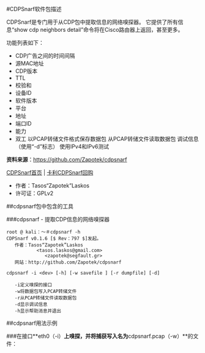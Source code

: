 #CDPSnarf软件包描述

CDPSnarf是专门用于从CDP包中提取信息的网络嗅探器。
它提供了所有信息“show cdp neighbors detail”命令将在Cisco路由器上返回，甚至更多。

功能列表如下：

- CDP广告之间的时间间隔
- 源MAC地址
- CDP版本
- TTL
- 校验和
- 设备ID
- 软件版本
- 平台
- 地址
- 端口ID
- 能力
- 双工
以PCAP转储文件格式保存数据包
从PCAP转储文件读取数据包
调试信息（使用“-d”标志）
使用IPv4和IPv6测试

**资料来源**：https://github.com/Zapotek/cdpsnarf 

[CDPSnarf首页](https://github.com/Zapotek/cdpsnarf) | [卡利CDPSnarf回购](http://git.kali.org/gitweb/?p=packages/cdpsnarf.git;a=summary)

- 作者：Tasos“Zapotek”Laskos
- 许可证：GPLv2

##cdpsnarf包中包含的工具

###cdpsnarf - 提取CDP信息的网络嗅探器

```
root @ kali：〜＃cdpsnarf -h 
CDPSnarf v0.1.6 [$ Rev：797 $]发起。
   作者：Tasos“Zapotek”Laskos 
           <tasos.laskos@gmail.com> 
              <zapotek@segfault.gr> 
   网站：http://github.com/Zapotek/cdpsnarf 

cdpsnarf -i <dev> [-h] [-w savefile ] [-r dumpfile] [-d] 

   -i定义嗅探的接口
   -w将数据包写入PCAP转储文件
   -r从PCAP转储文件读取数据包
   -d显示调试信息
   -h显示帮助消息并退出
   ```
   
##cdpsnarf用法示例

###在接口**eth0（-i）**上嗅探，并将捕获写入名为**cdpsnarf.pcap（-w）**的文件：
